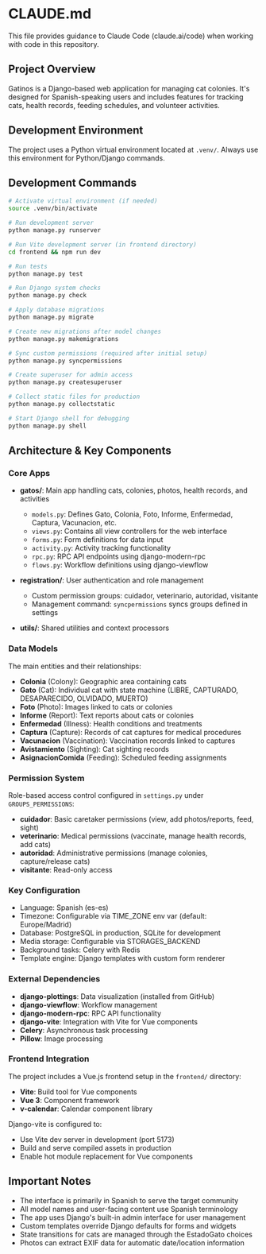 # CLAUDE.md

This file provides guidance to Claude Code (claude.ai/code) when working with code in this repository.

## Project Overview

Gatinos is a Django-based web application for managing cat colonies. It's designed for Spanish-speaking users and includes features for tracking cats, health records, feeding schedules, and volunteer activities.

## Development Environment

The project uses a Python virtual environment located at `.venv/`. Always use this environment for Python/Django commands.

## Development Commands

```bash
# Activate virtual environment (if needed)
source .venv/bin/activate

# Run development server
python manage.py runserver

# Run Vite development server (in frontend directory)
cd frontend && npm run dev

# Run tests
python manage.py test

# Run Django system checks
python manage.py check

# Apply database migrations
python manage.py migrate

# Create new migrations after model changes
python manage.py makemigrations

# Sync custom permissions (required after initial setup)
python manage.py syncpermissions

# Create superuser for admin access
python manage.py createsuperuser

# Collect static files for production
python manage.py collectstatic

# Start Django shell for debugging
python manage.py shell
```

## Architecture & Key Components

### Core Apps

- **gatos/**: Main app handling cats, colonies, photos, health records, and activities
  - `models.py`: Defines Gato, Colonia, Foto, Informe, Enfermedad, Captura, Vacunacion, etc.
  - `views.py`: Contains all view controllers for the web interface
  - `forms.py`: Form definitions for data input
  - `activity.py`: Activity tracking functionality
  - `rpc.py`: RPC API endpoints using django-modern-rpc
  - `flows.py`: Workflow definitions using django-viewflow

- **registration/**: User authentication and role management
  - Custom permission groups: cuidador, veterinario, autoridad, visitante
  - Management command: `syncpermissions` syncs groups defined in settings

- **utils/**: Shared utilities and context processors

### Data Models

The main entities and their relationships:
- **Colonia** (Colony): Geographic area containing cats
- **Gato** (Cat): Individual cat with state machine (LIBRE, CAPTURADO, DESAPARECIDO, OLVIDADO, MUERTO)
- **Foto** (Photo): Images linked to cats or colonies
- **Informe** (Report): Text reports about cats or colonies
- **Enfermedad** (Illness): Health conditions and treatments
- **Captura** (Capture): Records of cat captures for medical procedures
- **Vacunacion** (Vaccination): Vaccination records linked to captures
- **Avistamiento** (Sighting): Cat sighting records
- **AsignacionComida** (Feeding): Scheduled feeding assignments

### Permission System

Role-based access control configured in `settings.py` under `GROUPS_PERMISSIONS`:
- **cuidador**: Basic caretaker permissions (view, add photos/reports, feed, sight)
- **veterinario**: Medical permissions (vaccinate, manage health records, add cats)
- **autoridad**: Administrative permissions (manage colonies, capture/release cats)
- **visitante**: Read-only access

### Key Configuration

- Language: Spanish (es-es)
- Timezone: Configurable via TIME_ZONE env var (default: Europe/Madrid)
- Database: PostgreSQL in production, SQLite for development
- Media storage: Configurable via STORAGES_BACKEND
- Background tasks: Celery with Redis
- Template engine: Django templates with custom form renderer

### External Dependencies

- **django-plottings**: Data visualization (installed from GitHub)
- **django-viewflow**: Workflow management
- **django-modern-rpc**: RPC API functionality
- **django-vite**: Integration with Vite for Vue components
- **Celery**: Asynchronous task processing
- **Pillow**: Image processing

### Frontend Integration

The project includes a Vue.js frontend setup in the `frontend/` directory:
- **Vite**: Build tool for Vue components
- **Vue 3**: Component framework
- **v-calendar**: Calendar component library

Django-vite is configured to:
- Use Vite dev server in development (port 5173)
- Build and serve compiled assets in production
- Enable hot module replacement for Vue components

## Important Notes

- The interface is primarily in Spanish to serve the target community
- All model names and user-facing content use Spanish terminology
- The app uses Django's built-in admin interface for user management
- Custom templates override Django defaults for forms and widgets
- State transitions for cats are managed through the EstadoGato choices
- Photos can extract EXIF data for automatic date/location information